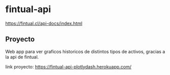 # fintual-api

https://fintual.cl/api-docs/index.html

## Proyecto

Web app para ver graficos historicos de distintos tipos de activos, gracias a la api de fintual.

link proyecto:
https://fintual-api-plotlydash.herokuapp.com/
